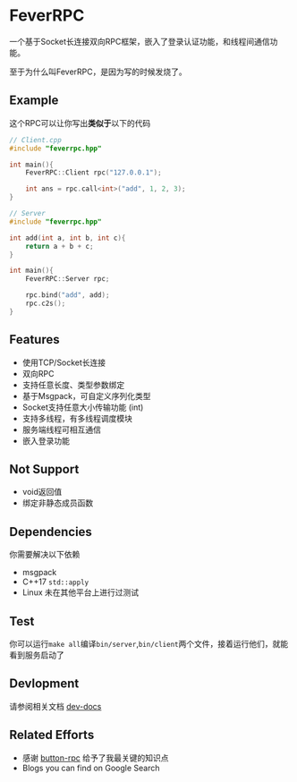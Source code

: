 # FeverRPC

一个基于Socket长连接双向RPC框架，嵌入了登录认证功能，和线程间通信功能。

至于为什么叫FeverRPC，是因为写的时候发烧了。

## Example

这个RPC可以让你写出**类似于**以下的代码

```C++
// Client.cpp
#include "feverrpc.hpp"

int main(){
    FeverRPC::Client rpc("127.0.0.1");

    int ans = rpc.call<int>("add", 1, 2, 3);
}
```

```C++
// Server
#include "feverrpc.hpp"

int add(int a, int b, int c){
    return a + b + c;
}

int main(){
    FeverRPC::Server rpc;

    rpc.bind("add", add);
    rpc.c2s(); 
}
```

## Features

- 使用TCP/Socket长连接
- 双向RPC
- 支持任意长度、类型参数绑定
- 基于Msgpack，可自定义序列化类型
- Socket支持任意大小传输功能 (int)
- 支持多线程，有多线程调度模块
- 服务端线程可相互通信
- 嵌入登录功能

## Not Support

- void返回值
- 绑定非静态成员函数

## Dependencies

你需要解决以下依赖

- msgpack
- C++17    `std::apply`
- Linux  未在其他平台上进行过测试

## Test

你可以运行`make all`编译`bin/server`,`bin/client`两个文件，接着运行他们，就能看到服务启动了

## Devlopment

请参阅相关文档 [dev-docs](./dev-documentation.md)

## Related Efforts

- 感谢 [button-rpc](https://github.com/button-chen/buttonrpc_cpp14) 给予了我最关键的知识点
- Blogs you can find on Google Search
